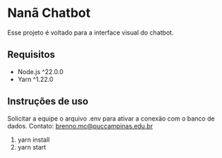 # Nanã Chatbot

Esse projeto é voltado para a interface visual do chatbot.

## Requisitos

- Node.js ^22.0.0
- Yarn ^1.22.0

## Instruções de uso

Solicitar a equipe o arquivo .env para ativar a conexão com o banco de dados.
Contato: brenno.mc@puccampinas.edu.br

1. yarn install
2. yarn start


